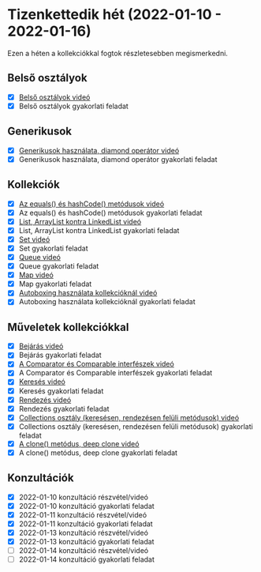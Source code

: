 # Tizenkettedik hét (2022-01-10 - 2022-01-16)

Ezen a héten a kollekciókkal fogtok részletesebben megismerkedni.

## Belső osztályok

* [X] [Belső osztályok videó](https://e-learning.training360.com/courses/take/java-se-halado-koll/lessons/29778400-belso-osztalyok)
* [X] Belső osztályok gyakorlati feladat

## Generikusok

* [X] [Generikusok használata, diamond operátor videó](https://e-learning.training360.com/courses/take/java-se-halado-koll/lessons/10769614-generikusok-hasznalata-diamond-operator)
* [X] Generikusok használata, diamond operátor gyakorlati feladat

## Kollekciók

* [X] [Az equals() és hashCode() metódusok videó](https://e-learning.training360.com/courses/take/java-se-halado-koll/lessons/10769615-az-equals-es-hashcode-metodusok)
* [X] Az equals() és hashCode() metódusok gyakorlati feladat
* [X] [List, ArrayList kontra LinkedList videó](https://e-learning.training360.com/courses/take/java-se-halado-koll/lessons/10769616-list-arraylist-kontra-linkedlist)
* [X] List, ArrayList kontra LinkedList gyakorlati feladat
* [X] [Set videó](https://e-learning.training360.com/courses/take/java-se-halado-koll/lessons/10769617-set)
* [X] Set gyakorlati feladat
* [X] [Queue videó](https://e-learning.training360.com/courses/take/java-se-halado-koll/lessons/10769618-queue)
* [X] Queue gyakorlati feladat
* [X] [Map videó](https://e-learning.training360.com/courses/take/java-se-halado-koll/lessons/10769620-map)
* [X] Map gyakorlati feladat
* [X] [Autoboxing használata kollekcióknál videó](https://e-learning.training360.com/courses/take/java-se-halado-koll/lessons/10769619-autoboxing-hasznalata-kollekcioknal)
* [X] Autoboxing használata kollekcióknál gyakorlati feladat

## Műveletek kollekciókkal

* [X] [Bejárás videó](https://e-learning.training360.com/courses/take/java-se-halado-koll/lessons/10769621-bejaras)
* [X] Bejárás gyakorlati feladat
* [X] [A Comparator és Comparable interfészek videó](https://e-learning.training360.com/courses/take/java-se-halado-koll/lessons/10769622-a-comparator-es-comparable-interfeszek)
* [X] A Comparator és Comparable interfészek gyakorlati feladat
* [X] [Keresés videó](https://e-learning.training360.com/courses/take/java-se-halado-koll/lessons/10769623-kereses)
* [X] Keresés gyakorlati feladat
* [X] [Rendezés videó](https://e-learning.training360.com/courses/take/java-se-halado-koll/lessons/10769624-rendezes)
* [X] Rendezés gyakorlati feladat
* [X] [Collections osztály (keresésen, rendezésen felüli metódusok) videó](https://e-learning.training360.com/courses/take/java-se-halado-koll/lessons/10769625-collections-osztaly-keresesen-rendezesen-feluli-metodusok)
* [X] Collections osztály (keresésen, rendezésen felüli metódusok) gyakorlati feladat
* [X] [A clone() metódus, deep clone videó](https://e-learning.training360.com/courses/take/java-se-halado-koll/lessons/10769626-a-clone-metodus-deep-clone)
* [X] A clone() metódus, deep clone gyakorlati feladat

## Konzultációk

* [X] 2022-01-10 konzultáció részvétel/videó
* [X] 2022-01-10 konzultáció gyakorlati feladat
* [X] 2022-01-11 konzultáció részvétel/videó
* [X] 2022-01-11 konzultáció gyakorlati feladat
* [X] 2022-01-13 konzultáció részvétel/videó
* [X] 2022-01-13 konzultáció gyakorlati feladat
* [ ] 2022-01-14 konzultáció részvétel/videó
* [ ] 2022-01-14 konzultáció gyakorlati feladat
